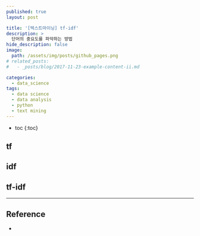```yaml
---
published: true
layout: post

title: '[텍스트마이닝] tf-idf'
description: >
  단어의 중요도를 파악하는 방법
hide_description: false
image: 
  path: /assets/img/posts/github_pages.png
# related_posts:
#   - _posts/blog/2017-11-23-example-content-ii.md

categories:
  - data_science
tags:
  - data science
  - data analysis
  - python
  - text mining
---
```

* toc
{:toc}

## tf



## idf



## tf-idf



---
## Reference
- 